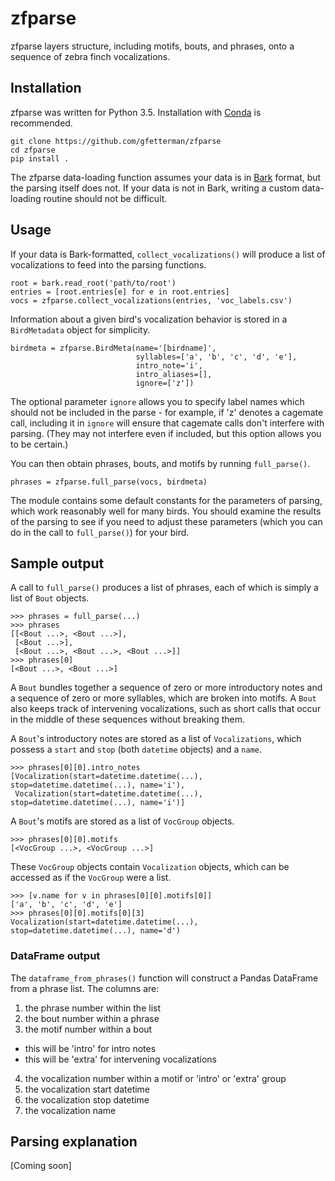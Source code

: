 # zfparse

zfparse layers structure, including motifs, bouts, and phrases, onto a sequence of zebra finch vocalizations.

## Installation

zfparse was written for Python 3.5. Installation with [Conda](http://conda.pydata.org/miniconda.html) is recommended.

    git clone https://github.com/gfetterman/zfparse
    cd zfparse
    pip install .

The zfparse data-loading function assumes your data is in [Bark](http://github.com/margoliashlab/bark) format, but the parsing itself does not. If your data is not in Bark, writing a custom data-loading routine should not be difficult.

## Usage

If your data is Bark-formatted, `collect_vocalizations()` will produce a list of vocalizations to feed into the parsing functions.

    root = bark.read_root('path/to/root')
    entries = [root.entries[e] for e in root.entries]
    vocs = zfparse.collect_vocalizations(entries, 'voc_labels.csv')

Information about a given bird's vocalization behavior is stored in a `BirdMetadata` object for simplicity.

    birdmeta = zfparse.BirdMeta(name='[birdname]',
                                syllables=['a', 'b', 'c', 'd', 'e'],
                                intro_note='i',
                                intro_aliases=[],
                                ignore=['z'])

The optional parameter `ignore` allows you to specify label names which should not be included in the parse - for example, if 'z' denotes a cagemate call, including it in `ignore` will ensure that cagemate calls don't interfere with parsing. (They may not interfere even if included, but this option allows you to be certain.)

You can then obtain phrases, bouts, and motifs by running `full_parse()`.

    phrases = zfparse.full_parse(vocs, birdmeta)

The module contains some default constants for the parameters of parsing, which work reasonably well for many birds. You should examine the results of the parsing to see if you need to adjust these parameters (which you can do in the call to `full_parse()`) for your bird.

## Sample output

A call to `full_parse()` produces a list of phrases, each of which is simply a list of `Bout` objects.

    >>> phrases = full_parse(...)
    >>> phrases
    [[<Bout ...>, <Bout ...>],
     [<Bout ...>],
     [<Bout ...>, <Bout ...>, <Bout ...>]]
    >>> phrases[0]
    [<Bout ...>, <Bout ...>]

A `Bout` bundles together a sequence of zero or more introductory notes and a sequence of zero or more syllables, which are broken into motifs. A `Bout` also keeps track of intervening vocalizations, such as short calls that occur in the middle of these sequences without breaking them.

A `Bout`'s introductory notes are stored as a list of `Vocalizations`, which possess a `start` and `stop` (both `datetime` objects) and a `name`.

    >>> phrases[0][0].intro_notes
    [Vocalization(start=datetime.datetime(...), stop=datetime.datetime(...), name='i'),
     Vocalization(start=datetime.datetime(...), stop=datetime.datetime(...), name='i')]

A `Bout`'s motifs are stored as a list of `VocGroup` objects.

    >>> phrases[0][0].motifs
    [<VocGroup ...>, <VocGroup ...>]

These `VocGroup` objects contain `Vocalization` objects, which can be accessed as if the `VocGroup` were a list.

    >>> [v.name for v in phrases[0][0].motifs[0]]
    ['a', 'b', 'c', 'd', 'e']
    >>> phrases[0][0].motifs[0][3]
    Vocalization(start=datetime.datetime(...), stop=datetime.datetime(...), name='d')

### DataFrame output

The `dataframe_from_phrases()` function will construct a Pandas DataFrame from a phrase list. The columns are:

1. the phrase number within the list
2. the bout number within a phrase
3. the motif number within a bout
  * this will be 'intro' for intro notes
  * this will be 'extra' for intervening vocalizations
4. the vocalization number within a motif or 'intro' or 'extra' group
5. the vocalization start datetime
6. the vocalization stop datetime
7. the vocalization name

## Parsing explanation

[Coming soon]

